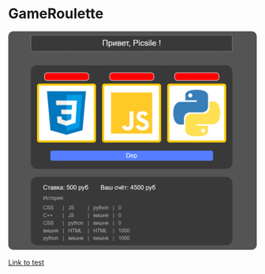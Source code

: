 # GameRoulette
<img src = "img/Превью.png" style="border-radius: 10px;"></img>
<p><a href="https://picsile.github.io/GameRoulette/">Link to test</a></p>
